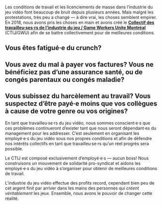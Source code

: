 Les conditions de travail et les licenciements de masse dans l’industrie du jeu vidéo font beaucoup de bruit depuis plusieurs années. Mais malgré les protestations, très peu a changé — à dire vrai, les choses semblent empirer. En 2018, nous avons pris les choses en main et avons créé le [**Collectif des travailleu·ses·rs de l’industrie du jeu / Game Workers Unite Montréal**](https://gwumtl.com) (CTIJ/GWU) afin de se battre collectivement pour de meilleures conditions.

## Vous êtes fatigué·e du crunch?

## Vous avez du mal à payer vos factures? Vous ne bénéficiez pas d’une assurance santé, ou de congés parentaux ou congés maladie?

## Vous subissez du harcèlement au travail? Vous suspectez d’être payé·e moins que vos collègues à cause de votre genre ou vos origines?

En tant que travailleu·se·rs du jeu vidéo, nous sommes conscient·e·s que ces problèmes continueront d’exister tant que nous seront dépendant·es du management pour les addresser. C’est seulement en organisant les employé·e·s du jeu vidéo sous nos propres conditions et afin de défendre nos intérêts collectifs en tant que travailleu·se·rs qu’un réel progrès sera possible.

Le CTIJ est composé exclusivement d’employé·e·s — aucun boss! Nous construisons un mouvement de solidarité pro-syndicat et aidons les employé·e·s du jeu vidéo à s’organiser pour obtenir de meilleures conditions de travail.

L’industrie du jeu vidéo effectue des profits record, cependant bien peu de cet argent finit par arriver dans les mains des personnes qui _créent véritablement_ les jeux. Ensemble, nous avons le pouvoir de changer cette réalité.
